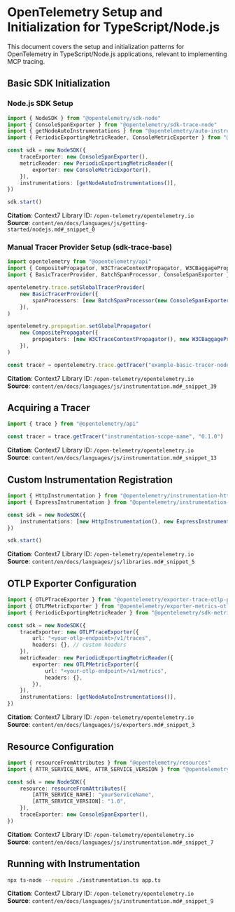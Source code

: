 # OpenTelemetry Setup and Initialization for TypeScript/Node.js

This document covers the setup and initialization patterns for OpenTelemetry in TypeScript/Node.js applications, relevant to implementing MCP tracing.

## Basic SDK Initialization

### Node.js SDK Setup

```typescript
import { NodeSDK } from "@opentelemetry/sdk-node"
import { ConsoleSpanExporter } from "@opentelemetry/sdk-trace-node"
import { getNodeAutoInstrumentations } from "@opentelemetry/auto-instrumentations-node"
import { PeriodicExportingMetricReader, ConsoleMetricExporter } from "@opentelemetry/sdk-metrics"

const sdk = new NodeSDK({
	traceExporter: new ConsoleSpanExporter(),
	metricReader: new PeriodicExportingMetricReader({
		exporter: new ConsoleMetricExporter(),
	}),
	instrumentations: [getNodeAutoInstrumentations()],
})

sdk.start()
```

**Citation**: Context7 Library ID: `/open-telemetry/opentelemetry.io`  
**Source**: `content/en/docs/languages/js/getting-started/nodejs.md#_snippet_0`

### Manual Tracer Provider Setup (sdk-trace-base)

```typescript
import opentelemetry from "@opentelemetry/api"
import { CompositePropagator, W3CTraceContextPropagator, W3CBaggagePropagator } from "@opentelemetry/core"
import { BasicTracerProvider, BatchSpanProcessor, ConsoleSpanExporter } from "@opentelemetry/sdk-trace-base"

opentelemetry.trace.setGlobalTracerProvider(
	new BasicTracerProvider({
		spanProcessors: [new BatchSpanProcessor(new ConsoleSpanExporter())],
	}),
)

opentelemetry.propagation.setGlobalPropagator(
	new CompositePropagator({
		propagators: [new W3CTraceContextPropagator(), new W3CBaggagePropagator()],
	}),
)

const tracer = opentelemetry.trace.getTracer("example-basic-tracer-node")
```

**Citation**: Context7 Library ID: `/open-telemetry/opentelemetry.io`  
**Source**: `content/en/docs/languages/js/instrumentation.md#_snippet_39`

## Acquiring a Tracer

```typescript
import { trace } from "@opentelemetry/api"

const tracer = trace.getTracer("instrumentation-scope-name", "0.1.0")
```

**Citation**: Context7 Library ID: `/open-telemetry/opentelemetry.io`  
**Source**: `content/en/docs/languages/js/instrumentation.md#_snippet_13`

## Custom Instrumentation Registration

```typescript
import { HttpInstrumentation } from "@opentelemetry/instrumentation-http"
import { ExpressInstrumentation } from "@opentelemetry/instrumentation-express"

const sdk = new NodeSDK({
	instrumentations: [new HttpInstrumentation(), new ExpressInstrumentation()],
})

sdk.start()
```

**Citation**: Context7 Library ID: `/open-telemetry/opentelemetry.io`  
**Source**: `content/en/docs/languages/js/libraries.md#_snippet_5`

## OTLP Exporter Configuration

```typescript
import { OTLPTraceExporter } from "@opentelemetry/exporter-trace-otlp-proto"
import { OTLPMetricExporter } from "@opentelemetry/exporter-metrics-otlp-proto"
import { PeriodicExportingMetricReader } from "@opentelemetry/sdk-metrics"

const sdk = new NodeSDK({
	traceExporter: new OTLPTraceExporter({
		url: "<your-otlp-endpoint>/v1/traces",
		headers: {}, // custom headers
	}),
	metricReader: new PeriodicExportingMetricReader({
		exporter: new OTLPMetricExporter({
			url: "<your-otlp-endpoint>/v1/metrics",
			headers: {},
		}),
	}),
	instrumentations: [getNodeAutoInstrumentations()],
})
```

**Citation**: Context7 Library ID: `/open-telemetry/opentelemetry.io`  
**Source**: `content/en/docs/languages/js/exporters.md#_snippet_3`

## Resource Configuration

```typescript
import { resourceFromAttributes } from "@opentelemetry/resources"
import { ATTR_SERVICE_NAME, ATTR_SERVICE_VERSION } from "@opentelemetry/semantic-conventions"

const sdk = new NodeSDK({
	resource: resourceFromAttributes({
		[ATTR_SERVICE_NAME]: "yourServiceName",
		[ATTR_SERVICE_VERSION]: "1.0",
	}),
	traceExporter: new ConsoleSpanExporter(),
})
```

**Citation**: Context7 Library ID: `/open-telemetry/opentelemetry.io`  
**Source**: `content/en/docs/languages/js/instrumentation.md#_snippet_7`

## Running with Instrumentation

```bash
npx ts-node --require ./instrumentation.ts app.ts
```

**Citation**: Context7 Library ID: `/open-telemetry/opentelemetry.io`  
**Source**: `content/en/docs/languages/js/instrumentation.md#_snippet_9`
